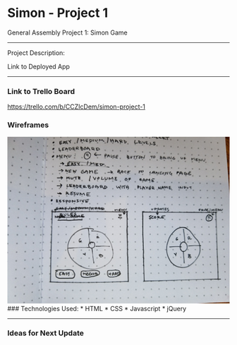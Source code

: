 # Simon - Project 1
General Assembly Project 1: Simon Game

---


Project Description:



Link to Deployed App


---

### Link to Trello Board
https://trello.com/b/CCZIcDem/simon-project-1


### Wireframes
<img src= 'images/Wireframes.jpg'>
### Technologies Used:
* HTML
* CSS
* Javascript
* jQuery


---

### Ideas for Next Update